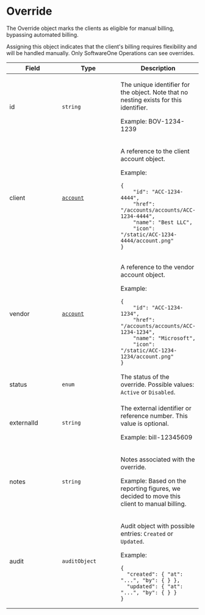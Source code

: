# Override

The Override object marks the clients as eligible for manual billing, bypassing automated billing.&#x20;

Assigning this object indicates that the client's billing requires flexibility and will be handled manually.&#x20;Only SoftwareOne Operations can see overrides.

<table><thead><tr><th width="166">Field</th><th width="183">Type</th><th>Description</th></tr></thead><tbody><tr><td>id</td><td><code>string</code></td><td><p>The unique identifier for the object. Note that no nesting exists for this identifier. </p><p>Example: BOV-1234-1239</p></td></tr><tr><td>client</td><td><a href="../../accounts-api/account/"><code>account</code></a></td><td><p>A reference to the client account object. </p><p>Example:</p><pre class="language-json" data-overflow="wrap"><code class="lang-json">{
    "id": "ACC-1234-4444",
    "href": "/accounts/accounts/ACC-1234-4444",
    "name": "Best LLC",
    "icon": "/static/ACC-1234-4444/account.png"
}
</code></pre></td></tr><tr><td>vendor</td><td><a href="../../accounts-api/account/"><code>account</code></a></td><td><p>A reference to the vendor account object. </p><p>Example:</p><pre class="language-json" data-overflow="wrap"><code class="lang-json">{
    "id": "ACC-1234-1234",
    "href": "/accounts/accounts/ACC-1234-1234",
    "name": "Microsoft",
    "icon": "/static/ACC-1234-1234/account.png"
}
</code></pre></td></tr><tr><td>status</td><td><code>enum</code></td><td>The status of the override. Possible values: <code>Active</code> or <code>Disabled</code>. </td></tr><tr><td>externalId</td><td><code>string</code></td><td><p>The external identifier or reference number. This value is optional.</p><p>Example: bill-12345609</p></td></tr><tr><td>notes</td><td><code>string</code></td><td><p>Notes associated with the override.</p><p>Example: Based on the reporting figures, we decided to move this client to manual billing.</p></td></tr><tr><td>audit</td><td><code>auditObject</code></td><td><p>Audit object with possible entries: <code>Created</code> or <code>Updated</code>. </p><p>Example:</p><pre class="language-json"><code class="lang-json">{
  "created": { "at": "...", "by": { } },
  "updated": { "at": "...", "by": { } }
}
</code></pre></td></tr></tbody></table>

